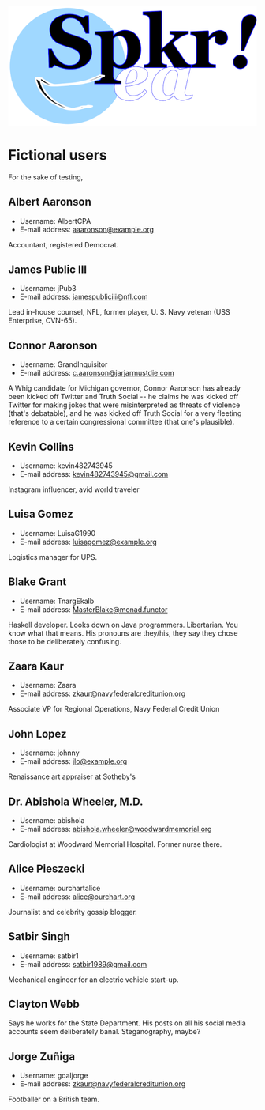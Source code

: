 ![Speakr logo](../images/SpeakrLogoRectRASTER640px.png)

# Fictional users

For the sake of testing,

## Albert Aaronson

* Username: AlbertCPA
* E-mail address: aaaronson@example.org

Accountant, registered Democrat.

## James Public III

* Username: jPub3
* E-mail address: jamespubliciii@nfl.com

Lead in-house counsel, NFL, former player, U.&nbsp;S. Navy veteran (USS 
Enterprise, CVN-65).

## Connor Aaronson

* Username: GrandInquisitor
* E-mail address: c.aaronson@jarjarmustdie.com

A Whig candidate for Michigan governor, Connor Aaronson has already been kicked 
off Twitter and Truth Social -- he claims he was kicked off Twitter for making 
jokes that were misinterpreted as threats of violence (that's debatable), and he 
was kicked off Truth Social for a very fleeting reference to a certain 
congressional committee (that one's plausible).

## Kevin Collins

* Username: kevin482743945
* E-mail address: kevin482743945@gmail.com

Instagram influencer, avid world traveler

## Luisa Gomez

* Username: LuisaG1990
* E-mail address: luisagomez@example.org

Logistics manager for UPS.

## Blake Grant

* Username: TnargEkalb
* E-mail address: MasterBlake@monad.functor

Haskell developer. Looks down on Java programmers. Libertarian. You know what 
that means. His pronouns are they/his, they say they chose those to be 
deliberately confusing.

## Zaara Kaur

* Username: Zaara
* E-mail address: zkaur@navyfederalcreditunion.org

Associate VP for Regional Operations, Navy Federal Credit Union

## John Lopez

* Username: johnny
* E-mail address: jlo@example.org

Renaissance art appraiser at Sotheby's

## Dr. Abishola Wheeler, M.D.

* Username: abishola
* E-mail address: abishola.wheeler@woodwardmemorial.org

Cardiologist at Woodward Memorial Hospital. Former nurse there.

## Alice Pieszecki

* Username: ourchartalice
* E-mail address: alice@ourchart.org

Journalist and celebrity gossip blogger.

## Satbir Singh

* Username: satbir1
* E-mail address: satbir1989@gmail.com

Mechanical engineer for an electric vehicle start-up.

## Clayton Webb

Says he works for the State Department. His posts on all his social media 
accounts seem deliberately banal. Steganography, maybe?

## Jorge Zu&ntilde;iga

* Username: goaljorge
* E-mail address: zkaur@navyfederalcreditunion.org

Footballer on a British team.
